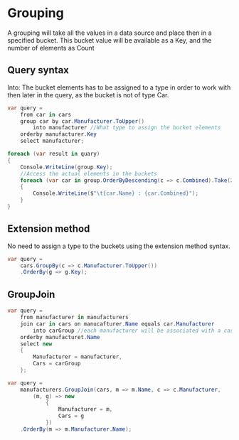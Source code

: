 
# Grouping
A grouping will take all the values in a data source and place then in a specified bucket.
This bucket value will be available as a Key, and the number of elements as Count

## Query syntax
Into: The bucket elements has to be assigned to a type in order to work with then later in the 
query, as the bucket is not of type Car.

```C#
var query =
    from car in cars
    group car by car.Manufacturer.ToUpper() 
        into manufacturer //What type to assign the bucket elements
    orderby manufacturer.Key
    select manufacturer;

foreach (var result in quary)
{
    Console.WriteLine(group.Key);
    //Access the actual elements in the buckets
    foreach (var car in group.OrderByDescending(c => c.Combined).Take(2))
    {
        Console.WriteLine($"\t{car.Name} : {car.Combined}");
    }
}
```

## Extension method
No need to assign a type to the buckets using the extension method syntax.

```C#
var query =
    cars.GroupBy(c => c.Manufacturer.ToUpper())
    .OrderBy(g => g.Key);
```

## GroupJoin
```C#
var query = 
    from manufacturer in manufacturers
    join car in cars on manucafturer.Name equals car.Manufacturer
        into carGroup //each manufacturer will be associated with a carGroup
    orderby manufacturet.Name
    select new
    {
        Manufacturer = manufacturer,
        Cars = carGroup
    };

var query = 
    manufacturers.GroupJoin(cars, m => m.Name, c => c.Manufacturer,
        (m, g) => new
            {
                Manufacturer = m,
                Cars = g
            })
    .OrderBy(m => m.Manufacturer.Name);
```